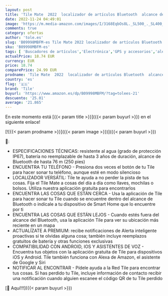 ```yaml
---
layout: post
title: 'Tile Mate  2022  localizador de artículos Bluetooth  alcance de 60 m  funciona con Alexa y Google Home  compatible con iOS y Android  negro'
date: 2022-11-24 04:49:01
image: 'https://m.media-amazon.com/images/I/3168EqbOs8L._SL500_._SL400_.jpg'
comments: true
category: ofertas
author: 'tole.es'
slug: 'B09998MBFM-es Tile Mate 2022 localizador de artículos Bluetooth alcance...'
sku: 'B09998MBFM-es'
tags: [ 'Buscadores de artículos','Electrónica','GPS y accesorios','alexa','google','home','tile','🇪🇸', ]
actualPrice: 18.74 EUR
currency: EUR
price: 18.74
comparePrice: 24.99 EUR
prodname: 'Tile Mate  2022  localizador de artículos Bluetooth  alcance de 60 m  funciona con Alexa y Google Home  compatible con iOS y Android  negro'
country: 'es'
flag: '🇪🇸'
brand: 'Tile'
buyurl: 'https://www.amazon.es/dp/B09998MBFM/?tag=tolees-21'
descuento: '25.01'
average: '21.865'
---
```


En este momento está [{{< param title >}}]({{< param buyurl >}}) en el siguiente enlace!

[![{{< param prodname >}}]({{< param image >}})]({{< param buyurl >}})

🔎:

- ESPECIFICACIONES TÉCNICAS: resistente al agua (grado de protección IP67), batería no reemplazable de hasta 3 años de duración, alcance de Bluetooth de hasta 76 m (250 pies)
- ENCUENTRA TU TELÉFONO - Presiona dos veces el botón de tu Tile para hacer sonar tu teléfono, aunque esté en modo silencioso
- LOCALIZADOR VERSÁTIL: Tile te ayuda a no perder la pista de tus cosas. Fija el Tile Mate a cosas del día a día como llaves, mochilas o bolsos. Utiliza nuestra aplicación gratuita para encontrarlos
- ENCUENTRA LAS COSAS QUE ESTÁN CERCA - Usa la aplicación de Tile para hacer sonar tu Tile cuando se encuentre dentro del alcance de Bluetooth o indícale a tu dispositivo de Smart Home que lo encuentre por ti
- ENCUENTRA LAS COSAS QUE ESTÁN LEJOS - Cuando estés fuera del alcance del Bluetooth, usa la aplicación Tile para ver su ubicación más reciente en un mapa
- ACTUALÍZATE A PREMIUM: recibe notificaciones de Alerta inteligente proactivas si te olvidas alguna cosa; también incluye reemplazos gratuitos de batería y otras funciones exclusivas
- COMPATIBILIDAD CON ANDROID, IOS Y ASISTENTES DE VOZ - Encuentra tus objetos con la aplicación gratuita de Tile para dispositivos iOS y Android. Tile también funciona con Alexa de Amazon, el asistente de Google y Siri
- NOTIFICAR AL ENCONTRAR - Pídele ayuda a la Red Tile para encontrar tus cosas. Si has perdido tu Tile, incluye información de contacto recibir una notificación cuando alguien escanee el código QR de tu Tile perdido

[🛒 Aquí!!!]({{< param buyurl >}})
